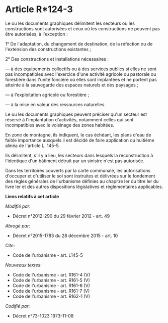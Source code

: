 # Article R*124-3

Le ou les documents graphiques délimitent les secteurs où les constructions sont autorisées et ceux où les constructions ne
peuvent pas être autorisées, à l'exception : 

1° De l'adaptation, du changement de destination, de la réfection ou de l'extension des constructions existantes ; 

2° Des constructions et installations nécessaires : 

― à des équipements collectifs ou à des services publics si elles ne sont pas incompatibles avec l'exercice d'une activité
agricole ou pastorale ou forestière dans l'unité foncière où elles sont implantées et ne portent pas atteinte à la sauvegarde
des espaces naturels et des paysages ; 

― à l'exploitation agricole ou forestière ; 

― à la mise en valeur des ressources naturelles. 

Le ou les documents graphiques peuvent préciser qu'un secteur est réservé à l'implantation d'activités, notamment celles qui
sont incompatibles avec le voisinage des zones habitées. 

En zone de montagne, ils indiquent, le cas échéant, les plans d'eau de faible importance auxquels il est décidé de faire
application du huitième alinéa de l'article L. 145-5. 

Ils délimitent, s'il y a lieu, les secteurs dans lesquels la reconstruction à l'identique d'un bâtiment détruit par un
sinistre n'est pas autorisée. 

Dans les territoires couverts par la carte communale, les autorisations d'occuper et d'utiliser le sol sont instruites et
délivrées sur le fondement des règles générales de l'urbanisme définies au chapitre Ier du titre Ier du livre Ier et des
autres dispositions législatives et réglementaires applicables.

**Liens relatifs à cet article**

_Modifié par_:

  - Décret n°2012-290 du 29 février 2012 - art. 49

_Abrogé par_:

  - Décret n°2015-1783 du 28 décembre 2015 - art. 10

_Cite_:

  - Code de l'urbanisme - art. L145-5

_Nouveaux textes_:

  - Code de l'urbanisme - art. R161-4 (V)
  - Code de l'urbanisme - art. R161-5 (V)
  - Code de l'urbanisme - art. R161-6 (V)
  - Code de l'urbanisme - art. R161-7 (V)
  - Code de l'urbanisme - art. R162-1 (V)

_Codifié par_:

  - Décret n°73-1023 1973-11-08
